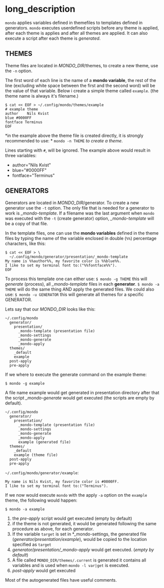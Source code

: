 # long_description

`mondo` applies variables defined in themefiles to templates defined in generators. `mondo` executes userdefined scripts before any theme is applied, after each theme is applies and after all themes are applied. It can also execute a script after each theme is *generated*.  

THEMES
------

Theme files are located in *MONDO_DIR*/themes, to create a new theme, use the `-n` option.  

The first word of each line is the name of a **mondo variable**, the rest of the line (excluding white space between the first and the second word) will be the value of that variable. Below i create a simple theme called `example`. (the theme name is always it's filename.)  

``` shell
$ cat << EOF > ~/.config/mondo/themes/example
# example theme
author    Nils Kvist
blue #0000FF
fontface Terminus
EOF
```

*in the example above the theme file is created directly, it is strongly recommended to use: * `mondo -n THEME` *to create a theme*.  

Lines starting with `#`, will be ignored.
The example above would result in three variables:    

  * author="Nils Kvist"
  * blue="#0000FF"
  * fontface="Terminus"
 

GENERATORS
----------

Generators are located in *MONDO_DIR*/generator. To create a new generator use the `-t` option. The only file that is needed for a generator to work is *_mondo-template*. If a filename was the last argument when `mondo` was executed with the `-t` (create generator) option, *_mondo-template* will be a copy of that file.  

In the template files, one can use the **mondo variables** defined in the theme files by typing the name of the variable enclosed in double (`%%`) percentage characters, like this:  

``` text
$ cat << EOF > \
  ~/.config/mondo/generator/presentation/_mondo-template
My name is %%author%%, my favorite color is %%blue%%. 
I like to set my terminal font to:("%%fontface%%").
EOF
```

To process this template one can either use: `$ mondo -g THEME` this will *generate* (process), all *_mondo-template* files in each **generator**. `$ mondo -a THEME` will do the same thing AND apply the generated files. We could also use: `$ mondo -u GENERATOR` this will generate all themes for a specific GENERATOR.  

Lets say that our *MONDO_DIR* looks like this:   
``` file
~/.config/mondo
  generator/
    presentation/
      _mondo-template (presentation file)
      _mondo-settings
      _mondo-generate
      _mondo-apply
  themes/
    _default
    example
  post-apply
  pre-apply
```

If we where to execute the generate command on the example theme:  

`$ mondo -g example`  

A file name example would get generated in presentation directory after that the script *_mondo-generate* would get executed (the scripts are empty by default).  

``` file
~/.config/mondo
  generator/
    presentation/
      _mondo-template (presentation file)
      _mondo-settings
      _mondo-generate
      _mondo-apply
      example (generated file)
  themes/
    _default
    example (theme file)
  post-apply
  pre-apply
```

`~/.config/mondo/generator/example`:  

``` text
My name is Nils Kvist, my favorite color is #0000FF. 
I like to set my terminal font to:("Terminus").
```

If we now would execute `mondo` with the apply `-a` option on the `example` theme, the following would happen:  

`$ mondo -a example`   

1. the *pre-apply* script would get executed 
   (empty by default)  
2. if the theme is not generated, it would be generated
   following the same procedure as above, for each generator.  
3. If the variable `target` is set in *_mondo-settings,
   the generated file (*generator/presentation/example*),
   would be copied to the location specified as `target`  
4. *generator/presentation/_mondo-apply* would get executed.
   (*empty by default*)  
5. A file called `MONDO_DIR/themes/.current` is generated
   it contains all variables and is used when `mondo -l var|get`
   is executed.  
6. *post-apply* would get executed  

Most of the autogenerated files have useful comments.  
